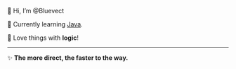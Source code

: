 👋 Hi, I’m @Bluevect

🌱 Currently learning [Java](https://www.oracle.com/java/).

👀 Love things with **logic**!

---

✨ **The more direct, the faster to the way.**

<!---
- 👋 Hi, I’m @Bluevect
- 👀 I’m interested in ...
- 🌱 I’m currently learning ...
- 💞️ I’m looking to collaborate on ...
- 📫 How to reach me ...

Bluevect/Bluevect is a ✨ special ✨ repository because its `README.md` (this file) appears on your GitHub profile.
You can click the Preview link to take a look at your changes.
--->
